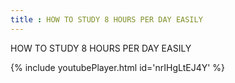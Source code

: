 ```yaml
---
title : HOW TO STUDY 8 HOURS PER DAY EASILY
---
```


HOW TO STUDY 8 HOURS PER DAY EASILY



{% include youtubePlayer.html id='nrIHgLtEJ4Y' %}
